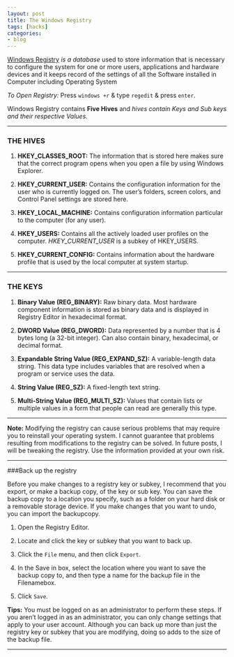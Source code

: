 ```yaml
---
layout: post
title: The Windows Registry
tags: [hacks]
categories:
- blog
---
```

[Windows Registry](#) *is a database* used to store information that is necessary to configure
the system for one or more users, applications and hardware devices and it keeps record of
the settings of all the Software installed in Computer including Operating System

*To Open Registry:* Press `windows +r` & type `regedit` & press `enter`.

Windows Registry contains **Five Hives** and *hives contain Keys and Sub keys and their respective Values.* 

---

### THE HIVES 
 
1. **HKEY_CLASSES_ROOT:** The information that is stored here makes sure that the
   correct program opens when you open a file by using Windows Explorer.

2. **HKEY_CURRENT_USER:** Contains the configuration information for the user who is
   currently logged on. The user’s folders, screen colors, and Control Panel settings
   are stored here.

3. **HKEY_LOCAL_MACHINE:** Contains configuration information particular to the
   computer (for any user).
   
4. **HKEY_USERS:** Contains all the actively loaded user profiles on the computer.
   *HKEY_CURRENT_USER* is a subkey of HKEY_USERS.

5. **HKEY_CURRENT_CONFIG:** Contains information about the hardware profile that is
   used by the local computer at system startup.
   
---

### THE KEYS

1. **Binary Value (REG_BINARY):** Raw binary data. Most hardware component
   information is stored as binary data and is displayed in Registry Editor in hexadecimal
   format.

2. **DWORD Value (REG_DWORD):** Data represented by a number that is 4 bytes long (a 32-bit integer).
   Can also contain binary, hexadecimal, or decimal format.
   
3. **Expandable String Value (REG_EXPAND_SZ):** A variable-length data string. This data
   type includes variables that are resolved when a program or service uses the data.

4. **String Value (REG_SZ):** A fixed-length text string.

5. **Multi-String Value (REG_MULTI_SZ):** Values that contain lists or multiple values in a
   form that people can read are generally this type.
   
---

**Note:** Modifying the registry can cause serious problems that may require you to
reinstall your operating system. I cannot guarantee that problems resulting from
modifications to the registry can be solved. In future posts, I will be tweaking 
the registry. Use the information provided at your own risk.

---

###Back up the registry

Before you make changes to a registry key or subkey, I recommend that you export, or
make a backup copy, of the key or sub key. You can save the backup copy to a location
you specify, such as a folder on your hard disk or a removable storage device. If you make
changes that you want to undo, you can import the backupcopy.

1. Open the Registry Editor.

2. Locate and click the key or subkey that you want to back up.

3. Click the `File` menu, and then click `Export`.

4. In the Save in box, select the location where you want to save the backup copy to,
and then type a name for the backup file in the Filenamebox.

5. Click `Save`.

**Tips:** You must be logged on as an administrator to perform these steps. If you aren’t
logged in as an administrator, you can only change settings that apply to your user
account. Although you can back up more than just the registry key or subkey that you are
modifying, doing so adds to the size of the backup file.

---

